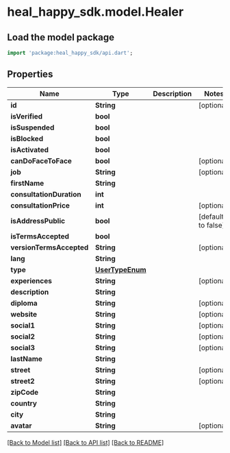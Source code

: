 # heal_happy_sdk.model.Healer

## Load the model package
```dart
import 'package:heal_happy_sdk/api.dart';
```

## Properties
Name | Type | Description | Notes
------------ | ------------- | ------------- | -------------
**id** | **String** |  | [optional] 
**isVerified** | **bool** |  | 
**isSuspended** | **bool** |  | 
**isBlocked** | **bool** |  | 
**isActivated** | **bool** |  | 
**canDoFaceToFace** | **bool** |  | [optional] 
**job** | **String** |  | [optional] 
**firstName** | **String** |  | 
**consultationDuration** | **int** |  | 
**consultationPrice** | **int** |  | [optional] 
**isAddressPublic** | **bool** |  | [default to false]
**isTermsAccepted** | **bool** |  | 
**versionTermsAccepted** | **String** |  | [optional] 
**lang** | **String** |  | 
**type** | [**UserTypeEnum**](UserTypeEnum.md) |  | 
**experiences** | **String** |  | [optional] 
**description** | **String** |  | 
**diploma** | **String** |  | [optional] 
**website** | **String** |  | [optional] 
**social1** | **String** |  | [optional] 
**social2** | **String** |  | [optional] 
**social3** | **String** |  | [optional] 
**lastName** | **String** |  | 
**street** | **String** |  | [optional] 
**street2** | **String** |  | [optional] 
**zipCode** | **String** |  | 
**country** | **String** |  | 
**city** | **String** |  | 
**avatar** | **String** |  | [optional] 

[[Back to Model list]](../README.md#documentation-for-models) [[Back to API list]](../README.md#documentation-for-api-endpoints) [[Back to README]](../README.md)


